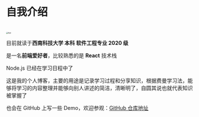 # 自我介绍

<br/>
<img src="/logo.jpg" alt="logo" style="zoom:30%;" />

目前就读于**西南科技大学 本科 软件工程专业 2020 级**

是一名**前端爱好者**，比较熟悉的是 **React** 技术栈

Node.js 已经在学习日程中了

这是我的个人博客，主要的用途是记录学习过程和分享知识，根据费曼学习法，能够将学习的内容整理并能够向别人讲述的简洁，清晰明了，自圆其说也就代表知识被掌握了

也会在 GitHub 上写一些 Demo，欢迎参观：[GitHub 仓库地址](https://github.com/PassionFruitAXE)

